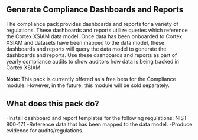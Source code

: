 ## **Generate Compliance Dashboards and Reports**
The compliance pack provides dashboards and reports for a variety of regulations. These dashboards and reports utilize queries which reference the Cortex XSIAM data model. Once data has been onboarded to Cortex XSIAM and datasets have been mapped to the data model, these dashboards and reports will query the data model to generate the dashboards and reports. Use these dashboards and reports as part of yearly compliance audits to show auditors how data is being tracked in Cortex XSIAM.

**Note:** This pack is currently offered as a free beta for the Compliance module. However, in the future, this module will be sold separately.

## **What does this pack do?**
-Install dashboard and report templates for the following regulations: NIST 800-171
-Reference data that has been mapped to the data model.
-Produce evidence for audits/regulations.

